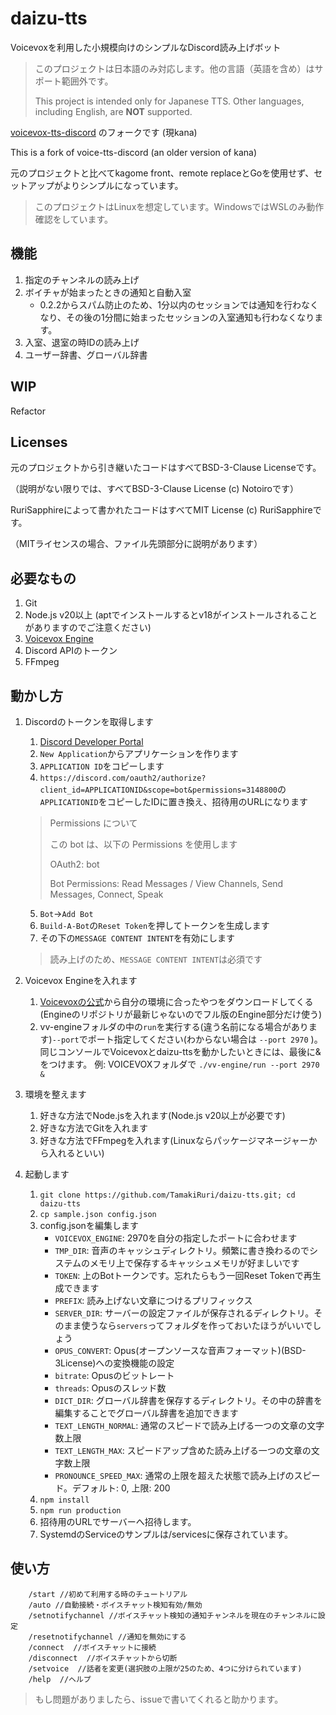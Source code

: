 # daizu-tts

Voicevoxを利用した小規模向けのシンプルなDiscord読み上げボット

> このプロジェクトは日本語のみ対応します。他の言語（英語を含め）はサポート範囲外です。
>
> This project is intended only for Japanese TTS. Other languages, including English, are **NOT** supported.

[voicevox-tts-discord](https://github.com/notoiro/voicevox-tts-discord) のフォークです (現kana)

This is a fork of voice-tts-discord (an older version of kana)

元のプロジェクトと比べてkagome front、remote replaceとGoを使用せず、セットアップがよりシンプルになっています。

> このプロジェクトはLinuxを想定しています。WindowsではWSLのみ動作確認をしています。

## 機能

1. 指定のチャンネルの読み上げ
2. ボイチャが始まったときの通知と自動入室
    - 0.2.2からスパム防止のため、1分以内のセッションでは通知を行わなくなり、その後の1分間に始まったセッションの入室通知も行わなくなります。
3. 入室、退室の時IDの読み上げ
4. ユーザー辞書、グローバル辞書

## WIP

Refactor

## Licenses

元のプロジェクトから引き継いたコードはすべてBSD-3-Clause Licenseです。

（説明がない限りでは、すべてBSD-3-Clause License (c) Notoiroです）

RuriSapphireによって書かれたコードはすべてMIT License (c) RuriSapphireです。

（MITライセンスの場合、ファイル先頭部分に説明があります）

## 必要なもの

1. Git
2. Node.js  v20以上 (aptでインストールするとv18がインストールされることがありますのでご注意ください)
3. [Voicevox Engine](https://github.com/VOICEVOX/voicevox_engine/)
4. Discord APIのトークン
5. FFmpeg

<!--

1. メモリ上に乗ったキャッシュ用ディレクトリがあると良い
    - Linuxなら/tmpで良い気がする

-->

## 動かし方

1. Discordのトークンを取得します
    1. [Discord Developer Portal](https://discord.com/developers/applications )
    2. `New Application`からアプリケーションを作ります
    3. `APPLICATION ID`をコピーします
    4. `https://discord.com/oauth2/authorize?client_id=APPLICATIONID&scope=bot&permissions=3148800`の`APPLICATIONID`をコピーしたIDに置き換え、招待用のURLになります

    > Permissions について
    >
    > この bot は、以下の Permissions を使用します
    >
    > OAuth2: bot
    >
    > Bot Permissions: Read Messages / View Channels, Send Messages, Connect, Speak

    5. `Bot`→`Add Bot`
    6. `Build-A-Bot`の`Reset Token`を押してトークンを生成します
    7. その下の`MESSAGE CONTENT INTENT`を有効にします
    > 読み上げのため、`MESSAGE CONTENT INTENT`は必須です
2. Voicevox Engineを入れます
    1. [Voicevoxの公式](https://voicevox.hiroshiba.jp/ )から自分の環境に合ったやつをダウンロードしてくる(Engineのリポジトリが最新じゃないのでフル版のEngine部分だけ使う)
    2. vv-engineフォルダの中の`run`を実行する(違う名前になる場合があります)`--port`でポート指定してください(わからない場合は `--port 2970` )。同じコンソールでVoicevoxとdaizu-ttsを動かしたいときには、最後に&をつけます。
    例: VOICEVOXフォルダで `./vv-engine/run --port 2970 &`
3. 環境を整えます
    1. 好きな方法でNode.jsを入れます(Node.js v20以上が必要です) 
    2. 好きな方法でGitを入れます
    3. 好きな方法でFFmpegを入れます(Linuxならパッケージマネージャーから入れるといい)
4. 起動します
    1. `git clone https://github.com/TamakiRuri/daizu-tts.git; cd daizu-tts`
    2. `cp sample.json config.json`
    3. config.jsonを編集します
        - `VOICEVOX_ENGINE`: 2970を自分の指定したポートに合わせます
        - `TMP_DIR`: 音声のキャッシュディレクトリ。頻繁に書き換わるのでシステムのメモリ上で保存するキャッシュメモリが好ましいです
        - `TOKEN`: 上のBotトークンです。忘れたらもう一回Reset Tokenで再生成できます
        - `PREFIX`: 読み上げない文章につけるプリフィックス
        - `SERVER_DIR`: サーバーの設定ファイルが保存されるディレクトリ。そのまま使うなら`servers`ってフォルダを作っておいたほうがいいでしょう
        - `OPUS_CONVERT`: Opus(オープンソースな音声フォーマット)(BSD-3License)への変換機能の設定
        - `bitrate`: Opusのビットレート
        - `threads`: Opusのスレッド数
        - `DICT_DIR`: グローバル辞書を保存するディレクトリ。その中の辞書を編集することでグローバル辞書を追加できます
        - `TEXT_LENGTH_NORMAL`: 通常のスピードで読み上げる一つの文章の文字数上限
        - `TEXT_LENGTH_MAX`: スピードアップ含めた読み上げる一つの文章の文字数上限
        - `PRONOUNCE_SPEED_MAX`: 通常の上限を超えた状態で読み上げのスピード。デフォルト: 0, 上限: 200
    4. `npm install`
    5. `npm run production`
    6. 招待用のURLでサーバーへ招待します。
    7. SystemdのServiceのサンプルは/servicesに保存されています。

## 使い方

```
    /start //初めて利用する時のチュートリアル
    /auto //自動接続・ボイスチャット検知有効/無効
    /setnotifychannel //ボイスチャット検知の通知チャンネルを現在のチャンネルに設定
    /resetnotifychannel //通知を無効にする
    /connect  //ボイスチャットに接続
    /disconnect  //ボイスチャットから切断
    /setvoice  //話者を変更(選択肢の上限が25のため、4つに分けられています)
    /help  //ヘルプ

```

> もし問題がありましたら、issueで書いてくれると助かります。
